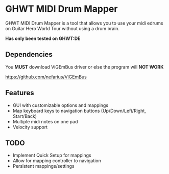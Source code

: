 # GHWT MIDI Drum Mapper

GHWT MIDI Drum Mapper is a tool that allows you to use your midi edrums on Guitar Hero World Tour without using a drum brain.

__Has only been tested on GHWT:DE__

## Dependencies
You **MUST** download ViGEmBus driver or else the program will **NOT WORK**

https://github.com/nefarius/ViGEmBus

## Features
- GUI with customizable options and mappings
- Map keyboard keys to navigation buttons (Up/Down/Left/Right, Start/Back)
- Multiple midi notes on one pad
- Velocity support

## TODO
- Implement Quick Setup for mappings
- Allow for mapping controller to navigation
- Persistent mappings/settings

